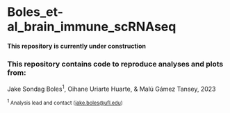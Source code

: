 # Boles_et-al_brain_immune_scRNAseq

**This repository is currently under construction**


### This repository contains code to reproduce analyses and plots from:
Jake Sondag Boles<sup>1</sup>, Oihane Uriarte Huarte, & Malú Gámez Tansey, 2023

<sup><sup>1</sup> Analysis lead and contact (jake.boles@ufl.edu)</sup>
